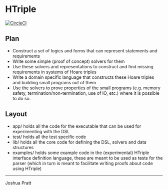 # HTriple

[![CircleCI](https://circleci.com/gh/Cypher1/HTriple/tree/master.svg?style=svg&circle-token=044e2d53c34ded9fef2189ab4f828a2eae3a8dd5)](https://circleci.com/gh/Cypher1/HTriple/tree/master)

## Plan

- Construct a set of logics and forms that can represent statements and requirements
- Write some simple (proof of concept) solvers for them
- Use these solvers and representations to construct and find missing requirements in systems of Hoare triples
- Write a domain specific language that constructs these Hoare triples and building small programs out of them
- Use the solvers to prove properties of the small programs (e.g. memory safety, termination/non-termination, use of IO, etc.) where it is possible to do so.

## Layout

- app/ holds all the code for the executable that can be used for experimenting with the DSL
- test/ holds all the test specific code
- lib/ holds all the core code for defining the DSL, solvers and data structures
- examples/ holds some example code in the (experimental) HTriple interface definition language, these are meant to be used as tests for the parser (which in turn is meant to facilitate writing proofs about code using HTriple)

----
Joshua Pratt
